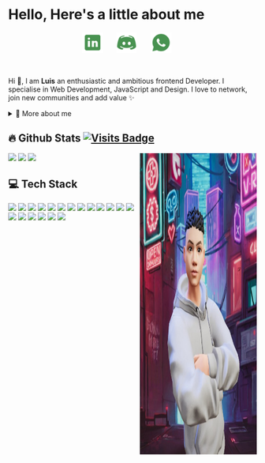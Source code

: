 # Hello, Here's a little about me

<p align="center">
  <a href="https://www.linkedin.com/in/lmghw/"><img width="42px" alt="LinkedIn" title="LinkedIn" src="/assets/LinkedIn.png"/></a>
  &#8287;&#8287;&#8287;&#8287;&#8287;
  <a href="https://discord.com/users/707224000643858454"><img width="42px" alt="Discord" title="Discord" src="/assets/Discord.png"/></a>
  &#8287;&#8287;&#8287;&#8287;&#8287;
  <a href="https://wa.me/17783028624" ><img  alt="Wahtsapp" title="Wahtsapp" width="42px" src="/assets/WhatsApp.png"/></a>
  &#8287;&#8287;&#8287;&#8287;&#8287;

</p>

<br/>

<p>
  
Hi 👋, I am **Luis** an enthusiastic and ambitious frontend Developer. I specialise in Web Development, JavaScript and Design. I love to network, join new communities and add value ✨

<div>
<details>
  <summary>🧑 More about me</summary>

- 🔭 I’m currently on a journey to build **great** things

- 🌱 I’m currently learning **everything** 🤓

- 🤝 I’m looking for help with **finding a new role!**

- 👨‍💻 All of my projects are available at [LMGHW's Portfolio](https://lmghw-portfolios.vercel.app/)

- 💬 Ask me about **web development, layout design**

- 📫 Reach me out at **luishung1996@gmail.com**

</details>
  
</p>

## 🔥 Github Stats [![Visits Badge](https://badges.strrl.dev/visits/Kaminopapa/Kaminopapa)](https://badges.strrl.dev)

<div>
<img align="right" width="47%" height="610px" src="./assets/meAvatar.jpeg"/>

<a  href="https://github.com/Kaminopapa"><img width="50%" src="https://github-readme-stats.vercel.app/api?username=Kaminopapa&theme=dracula&title_color=489250&show_icons=true&icon_color=489250"></a>
<a  href="https://github.com/Kaminopapa"><img width="50%" src="http://github-readme-streak-stats.herokuapp.com/?user=Kaminopapa&theme=dracula&date_format=M%20j%5B%2C%20Y%5D&ring=489250&fire=ff3068&sideNums=489250&title_color=489250"></a>
<a  href="https://github.com/Kaminopapa"><img  width="50%"  src="https://github-readme-stats.vercel.app/api/wakatime?username=kaminopapa&layout=compact&langs_count=8&bf_color=000&hide=Markdown,Bash&title_color=489250&custom_title=CodingTime&bg_color=282a36&text_color=fff"></a>

<!-- [![Top Langs](https://github-readme-stats.vercel.app/api/top-langs/?username=Kaminopapa&layout=compact&hide=css,shell&langs_count=8)](https://github.com/anuraghazra/github-readme-stats) -->

<h2>💻 Tech Stack</h2>
<div>
<ahref = "https://img.icons8.com/color/48/null/javascript--v1.png"><img height="40" src="https://img.icons8.com/color/48/null/javascript--v1.png"></ahref>
<a href = "https://img.icons8.com/color/48/null/typescript.png"><img height="40" src="https://img.icons8.com/color/48/null/typescript.png"></a>
<a href = "https://img.icons8.com/plasticine/100/null/react.png"><img height="40" src="https://img.icons8.com/plasticine/100/null/react.png"></a>
<a href = "https://img.icons8.com/color/48/null/vue-js.png"><img height="40" src="https://img.icons8.com/color/48/null/vue-js.png"></a>
<a href = "https://img.icons8.com/fluency/48/null/laravel.png"><img height="40" src="https://img.icons8.com/fluency/48/null/laravel.png"></a>
<a href = "https://img.icons8.com/officel/40/null/php-logo.png"><img height="40" src="https://img.icons8.com/officel/40/null/php-logo.png"></a>
<a href = "https://img.icons8.com/external-tal-revivo-shadow-tal-revivo/48/null/external-html-5-is-a-software-solution-stack-that-defines-the-properties-and-behaviors-of-web-page-logo-shadow-tal-revivo.png"><img height="40" src="https://img.icons8.com/external-tal-revivo-shadow-tal-revivo/48/null/external-html-5-is-a-software-solution-stack-that-defines-the-properties-and-behaviors-of-web-page-logo-shadow-tal-revivo.png"></a>
<a href = "https://img.icons8.com/color/48/null/css3.png"><img height="40" src="https://img.icons8.com/color/48/null/css3.png"></a>
<a href = "https://img.icons8.com/color/48/null/sass.png"><img height="40" src="https://img.icons8.com/color/48/null/sass.png"></a>
<a href = "https://img.icons8.com/fluency/48/null/node-js.png"><img height="40" src="https://img.icons8.com/fluency/48/null/node-js.png"></a>
<a href = "https://img.icons8.com/fluency/48/null/mysql-logo.png"><img height="40" src="https://img.icons8.com/fluency/48/null/mysql-logo.png"></a>
<a href = "https://img.icons8.com/fluency/48/null/figma.png"><img height="40" src="https://img.icons8.com/fluency/48/null/figma.png"></a>
<a href = "https://img.icons8.com/fluency/48/null/adobe-photoshop.png"><img height="40" src="https://img.icons8.com/fluency/48/null/adobe-photoshop.png"></a>
<a href = "https://img.icons8.com/color/48/null/bootstrap.png"><img height="40" src="https://img.icons8.com/color/48/null/bootstrap.png"></a>
<a href = "https://img.icons8.com/color/48/null/redux.png"><img height="40" src="https://img.icons8.com/color/48/null/redux.png"></a>
<a href = "https://icons8.com/icon/sBo1RJ3rjbje/netlify-a-cloud-computing-company-that-offers-hosting-and-serverless-backend-services-for-static-websites"><img height="40" src="https://img.icons8.com/external-tal-revivo-shadow-tal-revivo/48/null/external-netlify-a-cloud-computing-company-that-offers-hosting-and-serverless-backend-services-for-static-websites-logo-shadow-tal-revivo.png"></a>
<a href = "https://icons8.com/icon/wue74HqaylSJ/notion"><img height="40" src="https://img.icons8.com/nolan/64/notion.png"></a>
<a href = "https://icons8.com/icon/62452/firebase"><img height="40" src="https://img.icons8.com/color/48/null/firebase.png"></a>
<a href = "https://icons8.com/icon/74402/mongodb"><img height="40" src="https://img.icons8.com/color/48/null/mongodb.png"></a>
</div>

  </div>
